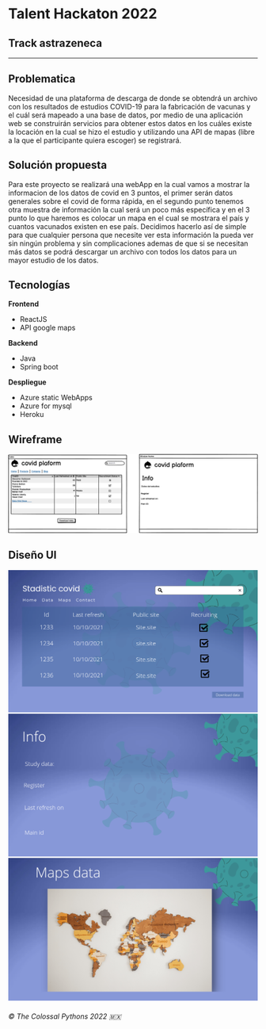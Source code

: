 # Talent Hackaton 2022 
## Track astrazeneca
____

## Problematica 

Necesidad de una plataforma de descarga de donde se obtendrá un archivo con los resultados de estudios COVID-19 para la fabricación de vacunas y el cuál será mapeado a una base de datos, por medio de una aplicación web se construirán servicios para obtener estos datos en los cuáles existe la locación en la cual se hizo el estudio y utilizando una API de mapas (libre a la que el participante quiera escoger) se registrará.

## Solución propuesta

Para este proyecto se realizará una webApp en la cual vamos a mostrar la informacion de los datos de covid en 3 puntos, el primer serán datos generales sobre el covid de forma rápida, en el segundo punto tenemos otra muestra de información la cual será un poco más específica y en el 3 punto lo que haremos es colocar un mapa en el cual se mostrara el país y cuantos vacunados existen en ese país. 
Decidimos hacerlo así de simple para que cualquier persona que necesite ver esta información la pueda ver sin ningún problema y sin complicaciones ademas de que si se necesitan más datos se podrá descargar un archivo con todos los datos para un mayor estudio de los datos. 


## Tecnologías 

**Frontend**
- ReactJS
- API google maps

**Backend**
- Java
- Spring boot

**Despliegue**
- Azure static WebApps
- Azure for mysql
- Heroku



## Wireframe
![wireframe-1](New%20Wireframe%201.png)


## Diseño UI
![UI](20220720_224656_0000.png) 
![UI](20220720_224656_0001.png)
![UI](20220720_224656_0002.png)


###### © The Colossal Pythons 2022 :mexico:
